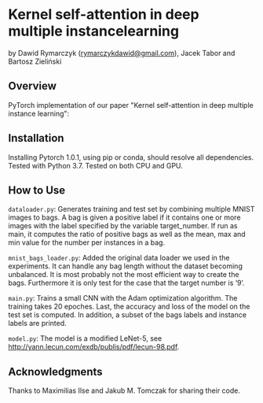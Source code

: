 Kernel self-attention in deep multiple instancelearning
================================================

by Dawid Rymarczyk (<rymarczykdawid@gmail.com>), Jacek Tabor and Bartosz Zieliński

Overview
--------

PyTorch implementation of our paper "Kernel self-attention in deep multiple instance learning":


Installation
------------

Installing Pytorch 1.0.1, using pip or conda, should resolve all dependencies.
Tested with Python 3.7.
Tested on both CPU and GPU.


How to Use
----------
`dataloader.py`: Generates training and test set by combining multiple MNIST images to bags. A bag is given a positive label if it contains one or more images with the label specified by the variable target_number.
If run as main, it computes the ratio of positive bags as well as the mean, max and min value for the number per instances in a bag.

`mnist_bags_loader.py`: Added the original data loader we used in the experiments. It can handle any bag length without the dataset becoming unbalanced. It is most probably not the most efficient way to create the bags. Furthermore it is only test for the case that the target number is ‘9’.

`main.py`: Trains a small CNN with the Adam optimization algorithm.
The training takes 20 epoches. Last, the accuracy and loss of the model on the test set is computed.
In addition, a subset of the bags labels and instance labels are printed.

`model.py`: The model is a modified LeNet-5, see <http://yann.lecun.com/exdb/publis/pdf/lecun-98.pdf>.

Acknowledgments
--------------------

Thanks to Maximilias Ilse and Jakub M. Tomczak for sharing their code. 